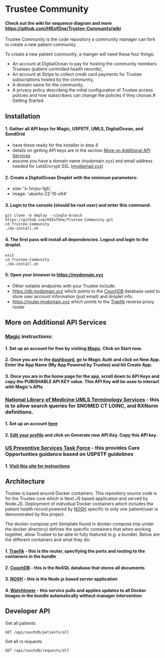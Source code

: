 # Trustee Community

#### Check out the wiki for sequence diagram and more https://github.com/HIEofOne/Trustee-Community/wiki 

Trustee Community is the code repository a community manager can fork to create a new patient community.

To create a new patient community, a manger will need these four things:
- An account at DigtialOcean to pay for hosting the community members Trustees (patient-controlled health records),
- An account at Stripe to collect credit card payments for Trustee subscriptions hosted by the community,
- A domain name for the community,
- A privacy policy describing the initial configuration of Trustee access policies and how subscribers can change the policies if they choose.# Getting Started

## Installation
#### 1. Gather all API keys for Magic, USPSTF, UMLS, DigitalOcean, and SendGrid
- have these ready for the installer in step 4
- details on getting API keys are in the section [More on Additional API Services](#more-on-additional-api-services)
- assume you have a domain name (mydomain.xyz) and email address needed for LetsEncrypt SSL (my@email.xyz)
#### 2. Create a DigitalOcean Droplet with the minimum parameters:
- size: 's-1vcpu-1gb',
- image: 'ubuntu-22-10-x64'
#### 3. Login to the console (should be root user) and enter this command:
```
git clone -b deploy --single-branch https://github.com/HIEofOne/Trustee-Community.git
cd Trustee-Community
./do-install.sh
```
#### 4. The first pass will install all dependencies.  Logout and login to the droplet.
```
exit
cd Trustee-Community
./do-install.sh
```
#### 5. Open your browser to https://mydomain.xyz
- Other notable endpoints with your Trustee include:
- https://db.mydomain.xyz which points to the [CouchDB](https://couchdb.apache.org/) database used to store user account information (just email) and droplet info.
- https://router.mydomain.xyz which points to the [Traefik](https://doc.traefik.io/traefik/providers/docker/) reverse proxy router

## More on Additional API Services
### [Magic](https://magic.link/) instructions:
#### 1. Set up an account for free by visiting [Magic](https://magic.link).  Click on Start now.
#### 2. Once you are in the [dashboard](https://dashboard.magic.link/app/all_apps), go to Magic Auth and click on New App.  Enter the App Name (My App Powered by Trustee) and hit Create App.
#### 3. Once you are in the home page for the app, scroll down to API Keys and copy the PUBISHABLE API KEY value.  This API Key will be usee to interact with Magic's APIs
### [National Library of Medicine UMLS Terminology Services](https://uts.nlm.nih.gov/uts/) - this is to allow search queries for SNOMED CT LOINC, and RXNorm definitions.
#### 1. Set up an account [here](https://uts.nlm.nih.gov/uts/signup-login)
#### 2. [Edit your profile](https://uts.nlm.nih.gov/uts/edit-profile) and click on Generate new API Key.  Copy this API key.
### [US Preventive Services Task Force](https://www.uspreventiveservicestaskforce.org/apps/api.jsp) - this provides Care Opportunties guidance based on USPSTF guidelines
#### 1. [Visit this site for instructions](https://www.uspreventiveservicestaskforce.org/apps/api.jsp)

## Architecture
Trustee is based around Docker containers.  This repository source code is for the Trustee core which is Next.JS based application and served by Node.JS.  Deployment of individual Docker containers which includes the patient health record powered by [NOSH](https://github.com/shihjay2/nosh3) specific to only one patient/user is demonstrated by this project.

The docker-compose.yml (template found in docker-compose.tmp under the docker directory) defines the specific containers that when working together, allow Trustee to be able to fully featured (e.g. a bundle).  Below are the different containers and what they do:
#### 1. [Traefik](https://doc.traefik.io/traefik/providers/docker/) - this is the router, specifying the ports and routing to the containers in the bundle 
#### 2. [CouchDB](https://couchdb.apache.org/) - this is the NoSQL database that stores all documents
#### 3. [NOSH](https://github.com/shihjay2/nosh3) - this is the Node.js based server application
#### 4. [Watchtower](https://github.com/containrrr/watchtower) - this service pulls and applies updates to all Docker Images in the bundle automatically without manager intervention

## Developer API

Get all patients
```
GET /api/couchdb/patients/all
```

Get all rs requests
```
GET /api/couchdb/requests/all
```


